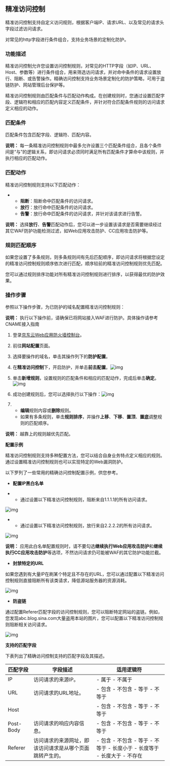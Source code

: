 ## **精准访问控制**

  精准访问控制支持自定义访问规则，根据客户端IP、请求URL、以及常见的请求头字段过滤访问请求。

对常见的http字段进行条件组合，支持业务场景的定制化防护。

### **功能描述**

  精准访问控制允许您设置访问控制规则，对常见的HTTP字段（如IP、URL、Host、参数等）进行条件组合，用来筛选访问请求，并对命中条件的请求设置放行、阻断、或告警操作。精确访问控制支持业务场景定制化的防护策略，可用于盗链防护、网站管理后台保护等。

  精准访问控制规则由匹配条件与匹配动作构成。在创建规则时，您通过设置匹配字段、逻辑符和相应的匹配内容定义匹配条件，并针对符合匹配条件规则的访问请求定义相应的动作。

### **匹配条件**

匹配条件包含匹配字段、逻辑符、匹配内容。

**说明：** 每一条精准访问控制规则中最多允许设置三个匹配条件组合，且各个条件间是“与”的逻辑关系，即访问请求必须同时满足所有匹配条件才算命中该规则，并执行相应的匹配动作。

### **匹配动作**

精准访问控制规则支持以下匹配动作：

- - **阻断**：阻断命中匹配条件的访问请求。
  - **放行**：放行命中匹配条件的访问请求。
  - **告警**：放行命中匹配条件的访问请求，并针对该请求进行告警。

**说明：** 选择**放行**、**告警**匹配动作后，您可以进一步设置该请求是否需要继续经过其它WAF防护功能检测过滤，如Web应用攻击防护、CC应用攻击防护等。

### **规则匹配顺序**

如果您设置了多条规则，则多条规则间有先后匹配顺序，即访问请求将根据您设定的精准访问控制规则顺序依次进行匹配，顺序较前的精准访问控制规则优先匹配。

您可以通过规则排序功能对所有精准访问控制规则进行排序，以获得最优的防护效果。

### **操作步骤**

参照以下操作步骤，为已防护的域名配置精准访问控制规则：

**说明：** 执行以下操作前，请确保已将网站接入WAF进行防护。具体操作请参考CNAME接入指南
1. 登录[京东云Web应用防火墙控制台](https://cloudwaf-console.jdcloud.com)。

2. 前往**网站配置**页面。

3. 选择要操作的域名，单击其操作列下的**防护配置**。

4. 在**精准访问控制**下，开启防护，并单击**前去配置**。![img](https://github.com/jdcloudcom/cn/blob/dns-zhangjingfeng/waf-img/%E7%B2%BE%E5%87%86%E8%AE%BF%E9%97%AE%E6%8E%A7%E5%88%B6-1.png)

5. 单击**新增规则**，设置规则的匹配条件和相应的匹配动作，完成后单击**确定**。![img](https://github.com/jdcloudcom/cn/blob/dns-zhangjingfeng/waf-img/%E7%B2%BE%E5%87%86%E8%AE%BF%E9%97%AE%E6%8E%A7%E5%88%B6-2.png)

6. 成功创建规则后，您可以选择执行以下操作：![img](https://github.com/jdcloudcom/cn/blob/dns-zhangjingfeng/waf-img/%E7%B2%BE%E5%87%86%E8%AE%BF%E9%97%AE%E6%8E%A7%E5%88%B6-3.png)

7. - **编辑**规则内容或**删除**规则。
   - 如果有多条规则，单击**规则排序**，并操作**上移**、**下移**、**置顶**、**置底**调整规则的匹配顺序。

**说明：** 越靠上的规则越优先匹配。

**配置示例**

精准访问控制规则支持多种配置方法，您可以结合自身业务特点定义相应的规则。通过设置精准访问控制规则也可以实现特定的Web漏洞防护。

以下罗列了一些常用的精确访问控制配置示例，供您参考。

- **配置IP黑白名单**

- - 通过设置以下精准访问控制规则，阻断来自1.1.1.1的所有访问请求。

![img](https://github.com/jdcloudcom/cn/blob/dns-zhangjingfeng/waf-img/%E7%B2%BE%E5%87%86%E8%AE%BF%E9%97%AE%E6%8E%A7%E5%88%B6-4.png)

- - 通过设置以下精准访问控制规则，放行来自2.2.2.2的所有访问请求。

![img](https://github.com/jdcloudcom/cn/blob/dns-zhangjingfeng/waf-img/%E7%B2%BE%E5%87%86%E8%AE%BF%E9%97%AE%E6%8E%A7%E5%88%B6-5.png)

**说明：** 应用此白名单配置规则时，请不要勾选**继续执行Web应用攻击防护**和**继续执行CC应用攻击防护**等选项，不然访问请求仍可能被WAF的其它防护功能拦截。

- **封禁特定的URL**

如果您遇到有大量IP在刷某个特定且不存在的URL，您可以通过配置以下精准访问控制规则直接阻断所有该类请求，降低源站服务器的资源消耗。

![img](https://github.com/jdcloudcom/cn/blob/dns-zhangjingfeng/waf-img/%E7%B2%BE%E5%87%86%E8%AE%BF%E9%97%AE%E6%8E%A7%E5%88%B6-6.png)

- **防盗链**

通过配置Referer匹配字段的访问控制规则，您可以阻断特定网站的盗链。例如，您发现abc.blog.sina.com大量盗用本站的图片，您可以配置以下精准访问控制规则阻断相关访问请求。

![img](https://github.com/jdcloudcom/cn/blob/dns-zhangjingfeng/waf-img/%E7%B2%BE%E5%87%86%E8%AE%BF%E9%97%AE%E6%8E%A7%E5%88%B6-7.png)

**支持的匹配字段**

下表列出了精确访问控制支持的匹配字段及其描述。

 

| **匹配字段** | **字段描述**                                             | **适用逻辑符**                                               |
| ------------ | -------------------------------------------------------- | ------------------------------------------------------------ |
| IP           | 访问请求的来源IP。                                       | - 属于    - 不属于                                           |
| URL          | 访问请求的URL地址。                                      | - 包含    - 不包含    - 等于    - 不等于                     |
| Host         |                                                          | - 包含    - 不包含    - 等于    - 不等于                     |
| Post-Body    | 访问请求的响应内容信息。                                 | - 包含    - 不包含    - 等于    - 不等于                     |
| Referer      | 访问请求的来源网址，即该访问请求是从哪个页面跳转产生的。 | - 包含    - 不包含    - 等于    - 不等于    - 长度小于    - 长度等于    - 长度大于    - 不存在 |



 
